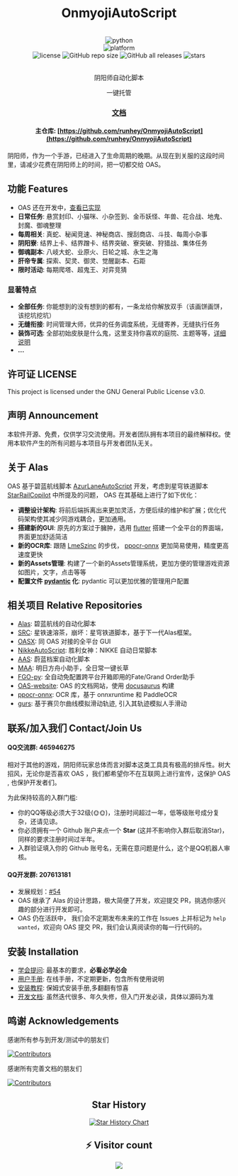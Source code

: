<div align="center">

# OnmyojiAutoScript

<br>

<div>
    <img alt="python" src="https://img.shields.io/badge/python-3.10-%233776AB?logo=python">
</div>
<div>
    <img alt="platform" src="https://img.shields.io/badge/platform-Windows-blueviolet">
</div>
<div>
    <img alt="license" src="https://img.shields.io/github/license/runhey/OnmyojiAutoScript">
    <img alt="GitHub repo size" src="https://img.shields.io/github/repo-size/runhey/OnmyojiAutoScript">
    <img alt="GitHub all releases" src="https://img.shields.io/github/downloads/runhey/OnmyojiAutoScript/total">
    <img alt="stars" src="https://img.shields.io/github/stars/runhey/OnmyojiAutoScript?style=social">
</div>
<br>

阴阳师自动化脚本 

一键托管


### [文档](https://runhey.github.io/OnmyojiAutoScript-website/)

#### 主仓库: [https://github.com/runhey/OnmyojiAutoScript](https://github.com/runhey/OnmyojiAutoScript)

</div>

阴阳师，作为一个手游，已经进入了生命周期的晚期。从现在到关服的这段时间里，请减少花费在阴阳师上的时间，把一切都交给 OAS。

## 功能 Features

- OAS 还在开发中，[查看已实现](https://github.com/runhey/OnmyojiAutoScript/issues/54)
- **日常任务**: 悬赏封印、小猫咪、小杂签到、金币妖怪、年兽、花合战、地鬼、封魔、御魂整理
- **每周相关**: 真蛇、秘闻竞速、神秘商店、搜刮商店、斗技、每周小杂事
- **阴阳寮**: 结界上卡、结界蹭卡、结界突破、寮突破、狩猎战、集体任务
- **御魂副本**: 八岐大蛇、业原火、日轮之城、永生之海
- **肝帝专属**: 探索、契灵、御灵、觉醒副本、石距
- **限时活动**: 每期爬塔、超鬼王、对弈竞猜

### 显著特点 
- **全部任务**: 你能想到的没有想到的都有，一条龙给你解放双手（该画饼画饼，该挖坑挖坑）
- **无缝衔接**: 时间管理大师，优异的任务调度系统，无缝寄养，无缝执行任务
- **装饰可选**: 全部初始皮肤是什么鬼，这里支持你喜欢的庭院、主题等等，[详细说明](https://github.com/runhey/OnmyojiAutoScript/issues/180)
- **...**

## 许可证 LICENSE

This project is licensed under the GNU General Public License v3.0.

## 声明 Announcement
本软件开源、免费，仅供学习交流使用。开发者团队拥有本项目的最终解释权。使用本软件产生的所有问题与本项目与开发者团队无关。

## 关于 Alas
OAS 基于碧蓝航线脚本 [AzurLaneAutoScript](https://github.com/LmeSzinc/AzurLaneAutoScript) 开发，考虑到星穹铁道脚本 [StarRailCopilot](https://github.com/LmeSzinc/StarRailCopilot) 中所提及的问题，
OAS 在其基础上进行了如下优化：
- **调整设计架构**: 将前后端拆离出来更加灵活，方便后续的维护和扩展；优化代码架构使其减少同游戏耦合，更加通用。
- **搭建新的GUI**: 原先的方案过于臃肿，选用 [flutter](https://flutter.cn) 搭建一个全平台的界面端，界面更加舒适简洁
- **新的OCR库**: 跟随 [LmeSzinc](https://github.com/LmeSzinc) 的步伐， [ppocr-onnx](https://github.com/triwinds/ppocr-onnx) 更加简易使用，精度更高速度更快 
- **新的Assets管理**: 构建了一个新的Assets管理系统，更加方便的管理游戏资源如图片，文字，点击等等
- **配置文件 [pydantic](https://github.com/pydantic/pydantic) 化**: pydantic 可以更加优雅的管理用户配置

## 相关项目 Relative Repositories

- [Alas](https://github.com/LmeSzinc/AzurLaneAutoScript): 碧蓝航线的自动化脚本
- [SRC](https://github.com/LmeSzinc/StarRailCopilot): 星铁速溶茶，崩坏：星穹铁道脚本，基于下一代Alas框架。
- [OASX](https://github.com/runhey/OASX): 同 OAS 对接的全平台 GUI
- [NikkeAutoScript](https://github.com/takagisanmie/NIKKEAutoScript): 胜利女神：NIKKE 自动日常脚本
- [AAS](https://github.com/TheFunny/ArisuAutoSweeper): 蔚蓝档案自动化脚本
- [MAA](https://github.com/MaaAssistantArknights/MaaAssistantArknights): 明日方舟小助手，全日常一键长草
- [FGO-py](https://github.com/hgjazhgj/FGO-py): 全自动免配置跨平台开箱即用的Fate/Grand Order助手
- [OAS-website](https://github.com/runhey/OnmyojiAutoScript-website): OAS 的文档网站，使用 [docusaurus](https://docusaurus.io/) 构建
- [ppocr-onnx](https://github.com/triwinds/ppocr-onnx): OCR 库，基于 onnxruntime 和 PaddleOCR
- [gurs](https://github.com/2833844911/gurs): 基于赛贝尔曲线模拟滑动轨迹, 引入其轨迹模拟人手滑动

## 联系/加入我们 Contact/Join Us

#### QQ交流群: 465946275

相对于其他的游戏，阴阳师玩家总体而言对脚本这类工具具有极高的排斥性。树大招风，无论你是否喜欢 OAS ，我们都希望你不在互联网上进行宣传，这保护 OAS , 也保护开发者们。

为此保持较高的入群门槛:  
- 你的QQ等级必须大于32级(🌞🌞)，注册时间超过一年，低等级账号成分复杂，还请见谅。
- 你必须拥有一个 Github 账户来点一个 **Star** (这并不影响你入群后取消Star)，同样的要求注册时间过半年。
- 入群验证填入你的 Github 账号名，无需在意问题是什么，这个是QQ机器人审核。

#### QQ开发群: 207613181

- 发展规划：[#54](https://github.com/runhey/OnmyojiAutoScript/issues/54)
- OAS 继承了 Alas 的设计思路，极大简便了开发，欢迎提交 PR，挑选你感兴趣的部分进行开发即可。
- OAS 仍在活跃中， 我们会不定期发布未来的工作在 Issues 上并标记为 `help wanted`，欢迎向 OAS 提交 PR，我们会认真阅读你的每一行代码的。

## 安装 Installation 

- [学会提问](https://runhey.github.io/OnmyojiAutoScript-website/docs/user-manual/scientific-question): 最基本的要求，**必看必学必会**
- [用户手册](https://runhey.github.io/OnmyojiAutoScript-website/docs/user-manual/getting-started): 在线手册，不定期更新，包含所有使用说明
- [安装教程](https://runhey.github.io/OnmyojiAutoScript-website/docs/user-manual/installation): 保姆式安装手册,多翻翻有惊喜
- [开发文档](https://runhey.github.io/OnmyojiAutoScript-website/docs/development/preamble): 虽然迭代很多、年久失修，但入门开发必读，具体以源码为准

## 鸣谢 Acknowledgements

感谢所有参与到开发/测试中的朋友们

[![Contributors](https://contributors-img.web.app/image?repo=runhey/OnmyojiAutoScript)](https://github.com/runhey/OnmyojiAutoScript/graphs/contributors)

感谢所有完善文档的朋友们

[![Contributors](https://contributors-img.web.app/image?repo=runhey/OnmyojiAutoScript-website)](https://github.com/runhey/OnmyojiAutoScript-website/graphs/contributors)

<div align="center">

## Star History

[![Star History Chart](https://api.star-history.com/svg?repos=runhey/OnmyojiAutoScript&type=Date)](https://star-history.com/#runhey/OnmyojiAutoScript&Date)


## ⚡ Visitor count

![](https://profile-counter.glitch.me/runhey-OnmyojiAutoScript/count.svg)

</div>